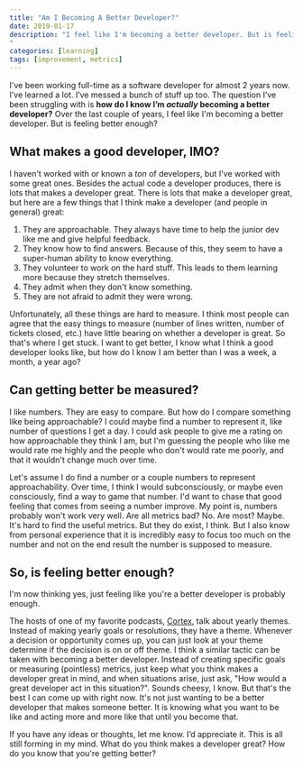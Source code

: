 ```yaml
---
title: "Am I Becoming A Better Developer?"
date: 2019-01-17
description: "I feel like I'm becoming a better developer. But is feeling better enough?
"
categories: [learning]
tags: [improvement, metrics]
---
```



I've been working full-time as a software developer for almost 2 years now. I’ve learned a lot. I’ve messed a bunch of stuff up too. The question I’ve been struggling with is **how do I know I’m *actually* becoming a better developer?** Over the last couple of years, I feel like I'm becoming a better developer. But is feeling better enough?

## What makes a good developer, IMO?

I haven't worked with or known a *ton* of developers, but I've worked with some great ones. Besides the actual code a developer produces, there is lots that makes a developer great. There is lots that make a developer great, but here are a few things that I think make a developer (and people in general) great:

1. They are approachable. They always have time to help the junior dev like me and give helpful feedback.
2. They know how to find answers. Because of this, they seem to have a super-human ability to know everything.
3. They volunteer to work on the hard stuff. This leads to them learning more because they stretch themselves.
4. They admit when they don't know something.
5. They are not afraid to admit they were wrong.

Unfortunately, all these things are hard to measure. I think most people can agree that the easy things to measure (number of lines written, number of tickets closed, etc.) have little bearing on whether a developer is great. So that's where I get stuck. I want to get better, I know what I think a good developer looks like, but how do I know I am better than I was a week, a month, a year ago?

## Can getting better be measured?

I like numbers. They are easy to compare. But how do I compare something like being approachable? I could maybe find a number to represent it, like number of questions I get a day. I could ask people to give me a rating on how approachable they think I am, but I'm guessing the people who like me would rate me highly and the people who don't would rate me poorly, and that it wouldn't change much over time. 

Let's assume I do find a number or a couple numbers to represent approachability. Over time, I think I would subconsciously, or maybe even consciously, find a way to game that number. I'd want to chase that good feeling that comes from seeing a number improve. My point is, numbers probably won't work very well. Are all metrics bad? No. Are most? Maybe. It's hard to find the useful metrics. But they do exist, I think. But I also know from personal experience that it is incredibly easy to focus too much on the number and not on the end result the number is supposed to measure.

## So, is feeling better enough?

I'm now thinking yes, just feeling like you're a better developer is probably enough. 

The hosts of one of my favorite podcasts, [Cortex](https://relay.fm/cortex), talk about yearly themes. Instead of making yearly goals or resolutions, they have a theme. Whenever a decision or opportunity comes up, you can just look at your theme determine if the decision is on or off theme. I think a similar tactic can be taken with becoming a better developer. Instead of creating specific goals or measuring (pointless) metrics, just keep what you think makes a developer great in mind, and when situations arise, just ask, "How would a great developer act in this situation?". Sounds cheesy, I know. But that's the best I can come up with right now. It's not just wanting to be a better developer that makes someone better. It is knowing what you want to be like and acting more and more like that until you become that.

If you have any ideas or thoughts, let me know. I’d appreciate it. This is all still forming in my mind. What do you think makes a developer great? How do you know that you're getting better?